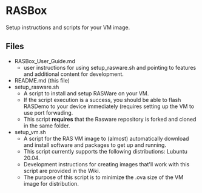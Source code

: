# RASBox
Setup instructions and scripts for your VM image.

## Files
- RASBox_User_Guide.md
  - user instructions for using setup_rasware.sh and pointing to features and additional content for development.
- README.md (this file)
- setup_rasware.sh
  - A script to install and setup RASWare on your VM.
  - If the script execution is a success, you should be able to flash RASDemo to your device immediately (requires setting up the VM to use port forwading.
  - This script **requires** that the Rasware repository is forked and cloned in the same folder.
- setup_vm.sh
  - A script for the RAS VM image to (almost) automatically download and install software and packages to get up and running.
  - This script currently supports the following distributions: Lubuntu 20.04.
  - Development instructions for creating images that'll work with this script are provided in the Wiki.
  - The purpose of this script is to minimize the .ova size of the VM image for distribution.
